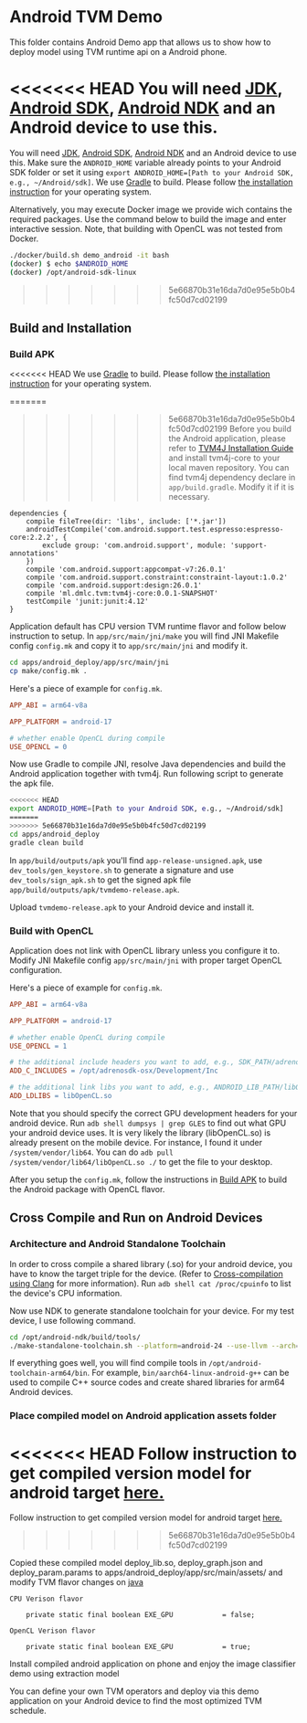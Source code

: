# Android TVM Demo

This folder contains Android Demo app that allows us to show how to deploy model using TVM runtime api on a Android phone.

<<<<<<< HEAD
You will need [JDK](http://www.oracle.com/technetwork/java/javase/downloads/jdk8-downloads-2133151.html), [Android SDK](https://developer.android.com/studio/index.html), [Android NDK](https://developer.android.com/ndk) and an Android device to use this.
=======
You will need [JDK](http://www.oracle.com/technetwork/java/javase/downloads/jdk8-downloads-2133151.html), [Android SDK](https://developer.android.com/studio/index.html), [Android NDK](https://developer.android.com/ndk) and an Android device to use this. Make sure the `ANDROID_HOME` variable already points to your Android SDK folder or set it using `export ANDROID_HOME=[Path to your Android SDK, e.g., ~/Android/sdk]`. We use [Gradle](https://gradle.org) to build. Please follow [the installation instruction](https://gradle.org/install) for your operating system.

Alternatively, you may execute Docker image we provide wich contains the required packages. Use the command below to build the image and enter interactive session. Note, that building with OpenCL was not tested from Docker.

```bash
./docker/build.sh demo_android -it bash
(docker) $ echo $ANDROID_HOME
(docker) /opt/android-sdk-linux
```

>>>>>>> 5e66870b31e16da7d0e95e5b0b4fc50d7cd02199

## Build and Installation

### Build APK

<<<<<<< HEAD
We use [Gradle](https://gradle.org) to build. Please follow [the installation instruction](https://gradle.org/install) for your operating system.

=======
>>>>>>> 5e66870b31e16da7d0e95e5b0b4fc50d7cd02199
Before you build the Android application, please refer to [TVM4J Installation Guide](https://github.com/dmlc/tvm/blob/master/jvm/README.md) and install tvm4j-core to your local maven repository. You can find tvm4j dependency declare in `app/build.gradle`. Modify it if it is necessary.

```
dependencies {
    compile fileTree(dir: 'libs', include: ['*.jar'])
    androidTestCompile('com.android.support.test.espresso:espresso-core:2.2.2', {
        exclude group: 'com.android.support', module: 'support-annotations'
    })
    compile 'com.android.support:appcompat-v7:26.0.1'
    compile 'com.android.support.constraint:constraint-layout:1.0.2'
    compile 'com.android.support:design:26.0.1'
    compile 'ml.dmlc.tvm:tvm4j-core:0.0.1-SNAPSHOT'
    testCompile 'junit:junit:4.12'
}
```

Application default has CPU version TVM runtime flavor and follow below instruction to setup.
In `app/src/main/jni/make` you will find JNI Makefile config `config.mk` and copy it to `app/src/main/jni` and modify it.

```bash
cd apps/android_deploy/app/src/main/jni
cp make/config.mk .
```

Here's a piece of example for `config.mk`.

```makefile
APP_ABI = arm64-v8a

APP_PLATFORM = android-17

# whether enable OpenCL during compile
USE_OPENCL = 0
```

Now use Gradle to compile JNI, resolve Java dependencies and build the Android application together with tvm4j. Run following script to generate the apk file.

```bash
<<<<<<< HEAD
export ANDROID_HOME=[Path to your Android SDK, e.g., ~/Android/sdk]
=======
>>>>>>> 5e66870b31e16da7d0e95e5b0b4fc50d7cd02199
cd apps/android_deploy
gradle clean build
```

In `app/build/outputs/apk` you'll find `app-release-unsigned.apk`, use `dev_tools/gen_keystore.sh` to generate a signature and use `dev_tools/sign_apk.sh` to get the signed apk file `app/build/outputs/apk/tvmdemo-release.apk`.

Upload `tvmdemo-release.apk` to your Android device and install it.

### Build with OpenCL

Application does not link with OpenCL library unless you configure it to. Modify JNI Makefile config `app/src/main/jni` with proper target OpenCL configuration.

Here's a piece of example for `config.mk`.

```makefile
APP_ABI = arm64-v8a

APP_PLATFORM = android-17

# whether enable OpenCL during compile
USE_OPENCL = 1

# the additional include headers you want to add, e.g., SDK_PATH/adrenosdk/Development/Inc
ADD_C_INCLUDES = /opt/adrenosdk-osx/Development/Inc

# the additional link libs you want to add, e.g., ANDROID_LIB_PATH/libOpenCL.so
ADD_LDLIBS = libOpenCL.so
```

Note that you should specify the correct GPU development headers for your android device. Run `adb shell dumpsys | grep GLES` to find out what GPU your android device uses. It is very likely the library (libOpenCL.so) is already present on the mobile device. For instance, I found it under `/system/vendor/lib64`. You can do `adb pull /system/vendor/lib64/libOpenCL.so ./` to get the file to your desktop.

After you setup the `config.mk`, follow the instructions in [Build APK](#buildapk) to build the Android package with OpenCL flavor.

## Cross Compile and Run on Android Devices

### Architecture and Android Standalone Toolchain

In order to cross compile a shared library (.so) for your android device, you have to know the target triple for the device. (Refer to [Cross-compilation using Clang](https://clang.llvm.org/docs/CrossCompilation.html) for more information). Run `adb shell cat /proc/cpuinfo` to list the device's CPU information.

Now use NDK to generate standalone toolchain for your device. For my test device, I use following command.

```bash
cd /opt/android-ndk/build/tools/
./make-standalone-toolchain.sh --platform=android-24 --use-llvm --arch=arm64 --install-dir=/opt/android-toolchain-arm64
```

If everything goes well, you will find compile tools in `/opt/android-toolchain-arm64/bin`. For example, `bin/aarch64-linux-android-g++` can be used to compile C++ source codes and create shared libraries for arm64 Android devices.

### Place compiled model on Android application assets folder

<<<<<<< HEAD
Follow instruction to get compiled version model for android target [here.](https://tvm.ai/deploy/android.html)
=======
Follow instruction to get compiled version model for android target [here.](http://docs.tvm.ai/deploy/android.html)
>>>>>>> 5e66870b31e16da7d0e95e5b0b4fc50d7cd02199

Copied these compiled model deploy_lib.so, deploy_graph.json and deploy_param.params to apps/android_deploy/app/src/main/assets/ and modify TVM flavor changes on [java](https://github.com/dmlc/tvm/blob/master/apps/android_deploy/app/src/main/java/ml/dmlc/tvm/android/demo/MainActivity.java#L81)

`CPU Verison flavor`
```
    private static final boolean EXE_GPU            = false;
```

`OpenCL Verison flavor`
```
    private static final boolean EXE_GPU            = true;
```


Install compiled android application on phone and enjoy the image classifier demo using extraction model

You can define your own TVM operators and deploy via this demo application on your Android device to find the most optimized TVM schedule.
